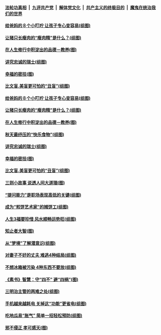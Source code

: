 

####  [法轮功真相](../../../../basic/blob/master/README.md?t=09010002) &nbsp;|&nbsp; [九评共产党](../../../../9ping.md/blob/master/README.md?t=09010002) &nbsp;|&nbsp; [解体党文化](../../../../jtdwh.md/blob/master/README.md?t=09010002)  &nbsp;|&nbsp; [共产主义的终极目的](../../../../gczydzjmd.md/blob/master/README.md?t=09010002) &nbsp;|&nbsp; [魔鬼在统治我们的世界](../../../../mgztzwmdsj.md/blob/master/README.md?t=09010002) 

#### [给爸妈的８个小叮咛 让孩子专心变容易(组图)](../pages/p8/944710.md?t=09010002) 

#### [让猪只长瘦肉的“瘦肉精”是什么？(组图)](../pages/p8/944618.md?t=09010002) 

#### [在人生修行中积淀出的品德－教养(图)](../pages/p8/943433.md?t=09010002) 

#### [讲究忠诚的瑞士(组图)](../pages/p8/944354.md?t=09010002) 

#### [幸福的密技(图)](../pages/p8/944591.md?t=09010002) 

#### [比文盲.美盲更可怕的“丑盲”(组图)](../pages/p8/944516.md?t=09010002) 

#### [给爸妈的８个小叮咛 让孩子专心变容易(组图)](../pages/p8/944710.md?t=09010002) 

#### [让猪只长瘦肉的“瘦肉精”是什么？(组图)](../pages/p8/944618.md?t=09010002) 

#### [在人生修行中积淀出的品德－教养(图)](../pages/p8/943433.md?t=09010002) 

#### [秋天最纾压的“快乐食物”(组图)](../pages/p8/944451.md?t=09010002) 

#### [讲究忠诚的瑞士(组图)](../pages/p8/944354.md?t=09010002) 

#### [幸福的密技(图)](../pages/p8/944591.md?t=09010002) 

#### [比文盲.美盲更可怕的“丑盲”(组图)](../pages/p8/944516.md?t=09010002) 

#### [三则小故事 说透人间大道理(图)](../pages/p8/944151.md?t=09010002) 

#### [“提问能力”是职场表现高低的关键(组图)](../pages/p8/944549.md?t=09010002) 

#### [成为“煎饼艺术家”的摊饼工(组图)](../pages/p8/944141.md?t=09010002) 

#### [人生3福要珍惜 风水顺畅运势旺(组图)](../pages/p8/944492.md?t=09010002) 

#### [知止者大智(图)](../pages/p8/944137.md?t=09010002) 

#### [从“梦境”了解潜意识(组图)](../pages/p8/944426.md?t=09010002) 

#### [对妻子不好的丈夫 难逃4种结局(组图)](../pages/p8/944424.md?t=09010002) 

#### [不想冰箱被污染 4种东西不要放(组图)](../pages/p8/944394.md?t=09010002) 

#### [《素书》智慧：守“四不” 避“四祸”(图)](../pages/p8/943436.md?t=09010002) 

#### [三明治主管的两难之处(组图)](../pages/p8/944314.md?t=09010002) 

#### [手机越来越耗电 关掉这“功能”更省电(组图)](../pages/p8/944294.md?t=09010002) 

#### [吃地瓜易“胀气” 简单一招轻松预防(组图)](../pages/p8/944266.md?t=09010002) 

#### [邪不侵正 孝可感天(图)](../pages/p8/944157.md?t=09010002) 

